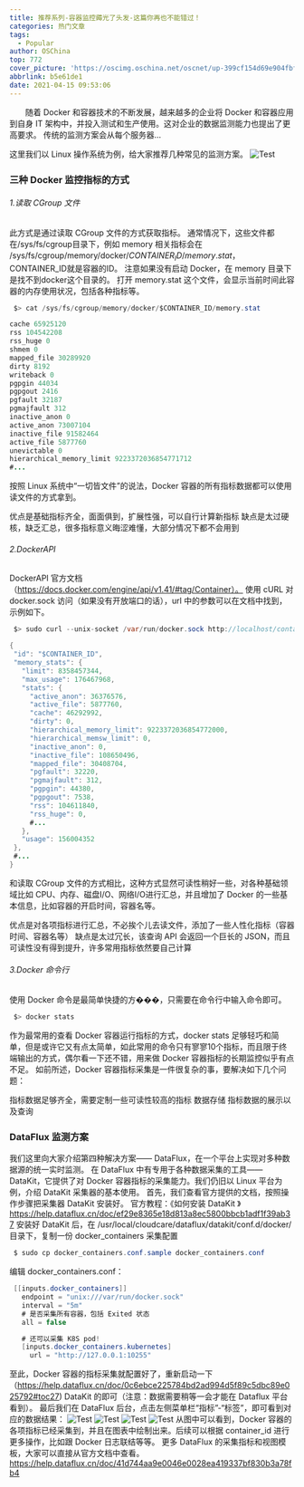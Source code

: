 ```yaml
---
title: 推荐系列-容器监控薅光了头发-这篇你再也不能错过！
categories: 热门文章
tags:
  - Popular
author: OSChina
top: 772
cover_picture: 'https://oscimg.oschina.net/oscnet/up-399cf154d69e904fbf3aac8f5eb5854ba70.png'
abbrlink: b5e61de1
date: 2021-04-15 09:53:06
---
```


&emsp;&emsp;随着 Docker 和容器技术的不断发展，越来越多的企业将 Docker 和容器应用到自身 IT 架构中，并投入测试和生产使用。这对企业的数据监测能力也提出了更高要求。 传统的监测方案会从每个服务器...
<!-- more -->

                                                                                                                                                                                         
这里我们以 Linux 操作系统为例，给大家推荐几种常见的监测方案。 
![Test](https://oscimg.oschina.net/oscnet/up-399cf154d69e904fbf3aac8f5eb5854ba70.png  '容器监控薅光了头发-这篇你再也不能错过！') 
 
### 三种 Docker 监控指标的方式 
 
###### 1.读取 CGroup 文件 
此方式是通过读取 CGroup 文件的方式获取指标。 
通常情况下，这些文件都在/sys/fs/cgroup目录下，例如 memory 相关指标会在 /sys/fs/cgroup/memory/docker/$CONTAINER_ID/memory.stat ，$CONTAINER_ID就是容器的ID。 
注意如果没有启动 Docker，在 memory 目录下是找不到docker这个目录的。 
打开 memory.stat 这个文件，会显示当前时间此容器的内存使用状况，包括各种指标等。 
 
 ```java 
  $> cat /sys/fs/cgroup/memory/docker/$CONTAINER_ID/memory.stat

cache 65925120
rss 104542208
rss_huge 0
shmem 0
mapped_file 30289920
dirty 8192
writeback 0
pgpgin 44034
pgpgout 2416
pgfault 32187
pgmajfault 312
inactive_anon 0
active_anon 73007104
inactive_file 91582464
active_file 5877760
unevictable 0
hierarchical_memory_limit 9223372036854771712
#...
  ``` 
  
按照 Linux 系统中“一切皆文件”的说法，Docker 容器的所有指标数据都可以使用读文件的方式拿到。 
 
 优点是基础指标齐全，面面俱到，扩展性强，可以自行计算新指标 
 缺点是太过硬核，缺乏汇总，很多指标意义晦涩难懂，大部分情况下都不会用到 
 
 
###### 2.DockerAPI 
DockerAPI 官方文档 
（https://docs.docker.com/engine/api/v1.41/#tag/Container）。 
使用 cURL 对 docker.sock 访问（如果没有开放端口的话），url 中的参数可以在文档中找到，示例如下。 
 
 ```java 
  $> sudo curl --unix-socket /var/run/docker.sock http://localhost/containers/b8d0c34bcb6c6fad49ca4a9341e9b0b54d0eb2a714e55617dbfe5fd02d8dac27/stats\?stream\=false\&one-shot\=false | jq

{
  "id": "$CONTAINER_ID",
  "memory_stats": {
    "limit": 8358457344,
    "max_usage": 176467968,
    "stats": {
      "active_anon": 36376576,
      "active_file": 5877760,
      "cache": 46292992,
      "dirty": 0,
      "hierarchical_memory_limit": 9223372036854772000,
      "hierarchical_memsw_limit": 0,
      "inactive_anon": 0,
      "inactive_file": 108650496,
      "mapped_file": 30408704,
      "pgfault": 32220,
      "pgmajfault": 312,
      "pgpgin": 44380,
      "pgpgout": 7538,
      "rss": 104611840,
      "rss_huge": 0,
      #...
    },
    "usage": 156004352
  },
  #...
}
  ``` 
  
和读取 CGroup 文件的方式相比，这种方式显然可读性稍好一些，对各种基础领域比如 CPU、内存、磁盘I/O、网络I/O进行汇总，并且增加了 Docker 的一些基本信息，比如容器的开启时间，容器名等。 
 
 优点是对各项指标进行汇总，不必挨个儿去读文件，添加了一些人性化指标（容器时间、容器名等） 
 缺点是太过冗长，该查询 API 会返回一个巨长的 JSON，而且可读性没有得到提升，许多常用指标依然要自己计算 
 
 
###### 3.Docker 命令行 
使用 Docker 命令是最简单快捷的方���，只需要在命令行中输入命令即可。 
 
 ```java 
  $> docker stats

  ``` 
  
作为最常用的查看 Docker 容器运行指标的方式，docker stats 足够轻巧和简单，但是或许它又有点太简单，如此常用的命令只有寥寥10个指标，而且限于终端输出的方式，偶尔看一下还不错，用来做 Docker 容器指标的长期监控似乎有点不足。 
如前所述，Docker 容器指标采集是一件很复杂的事，要解决如下几个问题： 
 
 指标数据足够齐全，需要定制一些可读性较高的指标 
 数据存储 
 指标数据的展示以及查询 
 
 
### DataFlux 监测方案 
我们这里向大家介绍第四种解决方案—— DataFlux，在一个平台上实现对多种数据源的统一实时监测。 
在 DataFlux 中有专用于各种数据采集的工具—— DataKit，它提供了对 Docker 容器指标的采集能力。我们仍旧以 Linux 平台为例，介绍 DataKit 采集器的基本使用。 
首先，我们查看官方提供的文档，按照操作步骤把采集器 DataKit 安装好。 
官方教程：《如何安装 DataKit 》 
https://help.dataflux.cn/doc/ef29e8365e18d813a8ec5800bbcb1adf1f39ab37 
安装好 DataKit 后，在 /usr/local/cloudcare/dataflux/datakit/conf.d/docker/ 目录下，复制一份 docker_containers 采集配置 
 
 ```java 
  $ sudo cp docker_containers.conf.sample docker_containers.conf

  ``` 
  
编辑 docker_containers.conf： 
 
 ```java 
  [[inputs.docker_containers]]
    endpoint = "unix:///var/run/docker.sock"
    interval = "5m"
    # 是否采集所有容器，包括 Exited 状态
    all = false

    # 还可以采集 K8S pod!
    [inputs.docker_containers.kubernetes]
      url = "http://127.0.0.1:10255"

  ``` 
  
至此，Docker 容器的指标采集就配置好了，重新启动一下 
（https://help.dataflux.cn/doc/0c6ebce225784bd2ad994d5f89c5dbc89e025792#toc27) 
DataKit 的即可（注意：数据需要稍等一会才能在 Dataflux 平台看到）。 
最后我们在 DataFlux 后台，点击左侧菜单栏“指标”-“标签”，即可看到对应的数据结果： 
![Test](https://oscimg.oschina.net/oscnet/up-399cf154d69e904fbf3aac8f5eb5854ba70.png  '容器监控薅光了头发-这篇你再也不能错过！') 
![Test](https://oscimg.oschina.net/oscnet/up-399cf154d69e904fbf3aac8f5eb5854ba70.png  '容器监控薅光了头发-这篇你再也不能错过！') 
![Test](https://oscimg.oschina.net/oscnet/up-399cf154d69e904fbf3aac8f5eb5854ba70.png  '容器监控薅光了头发-这篇你再也不能错过！') 
![Test](https://oscimg.oschina.net/oscnet/up-399cf154d69e904fbf3aac8f5eb5854ba70.png  '容器监控薅光了头发-这篇你再也不能错过！') 
从图中可以看到，Docker 容器的各项指标已经采集到，并且在图表中绘制出来。后续可以根据 container_id 进行更多操作，比如跟 Docker 日志联结等等。 
更多 DataFlux 的采集指标和视图模板，大家可以直接从官方文档中查看。 https://help.dataflux.cn/doc/41d744aa9e0046e0028ea419337bf830b3a78fb4
                                        